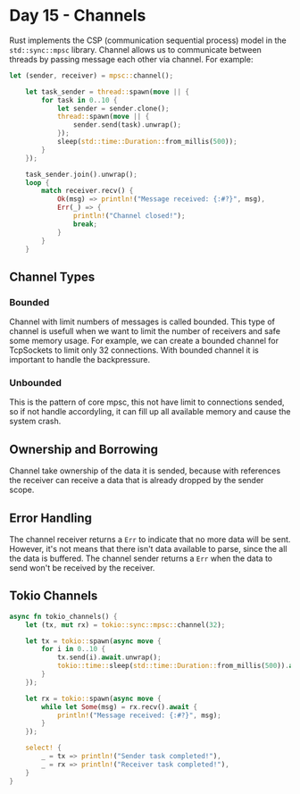 
# Day 15 - Channels
Rust implements the CSP (communication sequential process) model in the ``std::sync::mpsc`` library. Channel allows us to communicate between threads by passing message each other via channel. For example:

```rs
let (sender, receiver) = mpsc::channel();

    let task_sender = thread::spawn(move || {
        for task in 0..10 {
            let sender = sender.clone();
            thread::spawn(move || {
                sender.send(task).unwrap();
            });
            sleep(std::time::Duration::from_millis(500));
        }
    });

    task_sender.join().unwrap();
    loop {
        match receiver.recv() {
            Ok(msg) => println!("Message received: {:#?}", msg),
            Err(_) => {
                println!("Channel closed!");
                break;
            }
        }
    }
```

## Channel Types
### Bounded
Channel with limit numbers of messages is called bounded. This type of channel is usefull when we want to limit the number of receivers and safe some memory usage. For example, we can create a bounded channel for TcpSockets to limit only 32 connections. With bounded channel it is important to handle the backpressure.

### Unbounded
This is the pattern of core mpsc, this not have limit to connections sended, so if not handle accordyling, it can fill up all available memory and cause the system crash.

## Ownership and Borrowing
Channel take ownership of the data it is sended, because with references the receiver can receive a data that is already dropped by the sender scope.

## Error Handling
The channel receiver returns a ``Err`` to indicate that no more data will be sent. However, it's not means that there isn't data available to parse, since the all the data is buffered. The channel sender returns a ``Err`` when the data to send won't be received by the receiver.


## Tokio Channels

```rs
async fn tokio_channels() {
    let (tx, mut rx) = tokio::sync::mpsc::channel(32);

    let tx = tokio::spawn(async move {
        for i in 0..10 {
            tx.send(i).await.unwrap();
            tokio::time::sleep(std::time::Duration::from_millis(500)).await;
        }
    });

    let rx = tokio::spawn(async move {
        while let Some(msg) = rx.recv().await {
            println!("Message received: {:#?}", msg);
        }
    });

    select! {
        _ = tx => println!("Sender task completed!"),
        _ = rx => println!("Receiver task completed!"),
    }
}
```